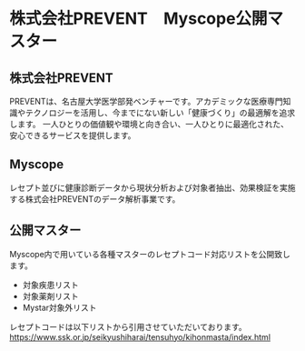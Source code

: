 # 株式会社PREVENT　Myscope公開マスター

## 株式会社PREVENT
PREVENTは、名古屋大学医学部発ベンチャーです。アカデミックな医療専門知識やテクノロジーを活用し、今までにない新しい「健康づくり」の最適解を追求します。
一人ひとりの価値観や環境と向き合い、一人ひとりに最適化された、安心できるサービスを提供します。

## Myscope
レセプト並びに健康診断データから現状分析および対象者抽出、効果検証を実施する株式会社PREVENTのデータ解析事業です。

## 公開マスター
Myscope内で用いている各種マスターのレセプトコード対応リストを公開致します。
* 対象疾患リスト
* 対象薬剤リスト
* Mystar対象外リスト

レセプトコードは以下リストから引用させていただいております。
https://www.ssk.or.jp/seikyushiharai/tensuhyo/kihonmasta/index.html
